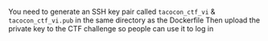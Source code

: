 You need to generate an SSH key pair called `tacocon_ctf_vi` & `tacocon_ctf_vi.pub` in the same directory as the Dockerfile
Then upload the private key to the CTF challenge so people can use it to log in
